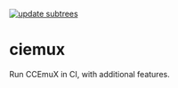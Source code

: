 [![update subtrees](https://github.com/viluon/ciemux/actions/workflows/subtree-update.yml/badge.svg?branch=main)](https://github.com/viluon/ciemux/actions/workflows/subtree-update.yml)

# ciemux

Run CCEmuX in CI, with additional features.
